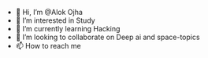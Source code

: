 - 👋 Hi, I’m @Alok Ojha
- 👀 I’m interested in Study
- 🌱 I’m currently learning Hacking
- 💞️ I’m looking to collaborate on Deep ai and space-topics
- 📫 How to reach me 

<!---
Alok8709/Alok8709 is a ✨ special ✨ repository because its `README.md` (this file) appears on your GitHub profile.
You can click the Preview link to take a look at your changes.
--->
